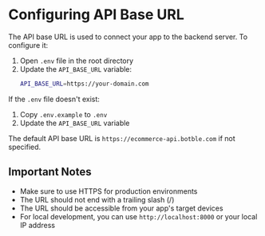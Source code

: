 # Configuring API Base URL

The API base URL is used to connect your app to the backend server. To configure it:

1. Open `.env` file in the root directory
2. Update the `API_BASE_URL` variable:
   ```bash
   API_BASE_URL=https://your-domain.com
   ```

If the `.env` file doesn't exist:
1. Copy `.env.example` to `.env`
2. Update the `API_BASE_URL` variable

The default API base URL is `https://ecommerce-api.botble.com` if not specified.

## Important Notes
- Make sure to use HTTPS for production environments
- The URL should not end with a trailing slash (/)
- The URL should be accessible from your app's target devices
- For local development, you can use `http://localhost:8000` or your local IP address
